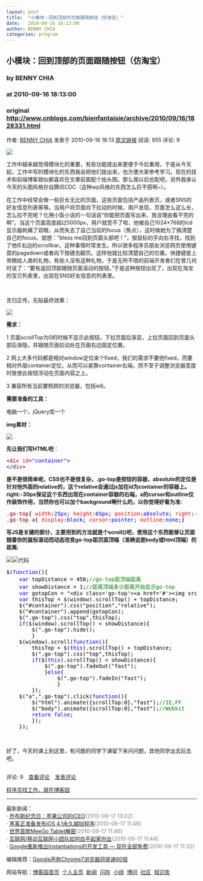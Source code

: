 ```yaml
---
layout: post
title:  "小模块：回到顶部的页面跟随按钮（仿淘宝）"
date:   2010-09-16 18:13:00
author: BENNY CHIA
categories: program
---
```


## 小模块：回到顶部的页面跟随按钮（仿淘宝）
### by BENNY CHIA
### at 2010-09-16 18:13:00
### original <http://www.cnblogs.com/bienfantaisie/archive/2010/09/16/1828331.html>

<p><a href="http://www.cnblogs.com/bienfantaisie/"><img src="http://pic.cnblogs.com/face/u73211.png" alt="" border="0"></a><br>作者: <a href="http://www.cnblogs.com/bienfantaisie/">BENNY CHIA</a> 发表于 2010-09-16 18:13 <a href="http://www.cnblogs.com/bienfantaisie/archive/2010/09/16/1828331.html">原文链接</a> 阅读: 955 评论: 9</p><p><img src="http://pic002.cnblogs.com/img/bienfantaisie/201009/2010091618320497.png"></p>
<p>工作中越来越觉得模块化的重要，有些功能提出来更便于今后重用，于是从今天起，工作中写的模块化的东西我会把他们提出来，也方便大家参考学习。现在的技术和前端博客貌似都喜欢在文章前面配个抬头图。那么我以后也配吧，另外我承认今天的头图风格抄自腾讯CDC（这种wp风格的东西怎么巨不搭啊~）。</p>
<p>在工作中经常会做一些巨长无比的页面，这些页面包括产品列表页，或者SNS的好友信息列表等等。当用户将页面向下拉动的时候，用户发现，页面怎么这么长，怎么拉不完呢？化用小饭小说的一句话说“你能把页面写出来，我没理由看不完的啊”。当这个页面高度超过5000px，用户就受不了啦，他被自己1024*768的lcd显示器刺痛了双眼，从而失去了自己当前的focus（焦点），这时候她为了搞清楚自己的focus，就想：“bless me回到页面头部吧！”，按鼠标的手向右寻找，找到了他IE右边的scrollbar。这种事情时常发生。所以很多程序员朋友浏览网页使用键盘的pagedown或者向下按键去翻页。这样他就比较清楚自己的位置。快捷键是上帝赐给人类的礼物，有些人没有这种礼物，于是无所不晓的前端开发者们在曾几何时说了：“要有返回顶部跟随页面滚动的按钮。”于是这种按钮出现了，出现在淘宝的宝贝列表里，出现在SNS好友信息的列表里。</p>
<p> </p>
<p>言归正传，先贴最终效果：</p>
<p><img src="http://pic002.cnblogs.com/img/bienfantaisie/201009/2010091617110246.png"></p>
<p><strong>需求：</strong></p>
<p>1 页面scrollTop为0的时候不显示此按钮，下拉页面后渐显，上拉页面回到页面头部后渐隐，并跟随页面拉动处在页面右边固定位置。</p>
<p>2 网上大多代码都是相对window定位来个fixed，我们的需求不要他fixed，而要相对外层container定位，从而可以紧靠container右端，而不至于调整浏览器宽度时致使此按钮浮动在页面内容之上。</p>
<p>3 兼容所有当前要照顾的浏览器，包括ie6。</p>
<p><strong>需要准备的工具：</strong></p>
<p>电脑一个，jQuery库一个</p>
<p><strong>img素材：</strong></p>
<p><img src="http://pic002.cnblogs.com/img/bienfantaisie/201009/2010091617593134.gif"></p>
<p><strong>先让我们写HTML吧</strong>：</p>
<div>
<pre><div><span style="color:#0000ff">&lt;</span><span style="color:#800000">div </span><span style="color:#ff0000">id</span><span style="color:#0000ff">="container"</span><span style="color:#0000ff">&gt;</span><span style="color:#000000"><br></span><span style="color:#0000ff">&lt;/</span><span style="color:#800000">div</span><span style="color:#0000ff">&gt;</span></div></pre>
</div>
<p><strong>是不是很简单呢，CSS也不是很复杂，.go-top是按钮的容器，absolute的定位是针对他外面的relative的，这个relative会通过js加在id为container的容器上。right:-30px保证这个东西出现在container容器的右端，a的cursor和outline仅作装饰作用，当然你也可以加个background啊什么的，以你觉得好看为准:</strong></p>
<div>
<pre><div><span style="color:#800000">.go-top</span><span style="color:#000000">{</span><span style="color:#ff0000"> width</span><span style="color:#000000">:</span><span style="color:#0000ff">25px</span><span style="color:#000000">;</span><span style="color:#ff0000"> height</span><span style="color:#000000">:</span><span style="color:#0000ff">65px</span><span style="color:#000000">;</span><span style="color:#ff0000"> position</span><span style="color:#000000">:</span><span style="color:#0000ff">absolute</span><span style="color:#000000">;</span><span style="color:#ff0000"> right</span><span style="color:#000000">:</span><span style="color:#0000ff">-30px</span><span style="color:#000000">;</span><span style="color:#000000">}</span><span style="color:#800000"><br>.go-top a</span><span style="color:#000000">{</span><span style="color:#ff0000"> display</span><span style="color:#000000">:</span><span style="color:#0000ff">block</span><span style="color:#000000">;</span><span style="color:#ff0000"> cursor</span><span style="color:#000000">:</span><span style="color:#0000ff">pointer</span><span style="color:#000000">;</span><span style="color:#ff0000"> outline</span><span style="color:#000000">:</span><span style="color:#0000ff">none</span><span style="color:#000000">;</span><span style="color:#000000">}</span></div></pre>
</div>
<p><strong>写JS是关键的部分，主要用到的方法就是个scroll()吧，使用这个东西能够让页面随着你的鼠标滚动而动态改变go-top距页面顶端（准确说是body或html顶端）的距离:</strong></p>
<div><img src="http://images.cnblogs.com/OutliningIndicators/ContractedBlock.gif"><img src="http://images.cnblogs.com/OutliningIndicators/ExpandedBlockStart.gif"><span>代码</span>
<div>
<pre><div><span style="color:#000000">$(</span><span style="color:#0000ff">function</span><span style="color:#000000">(){<br>    </span><span style="color:#0000ff">var</span><span style="color:#000000"> topDistance </span><span style="color:#000000">=</span><span style="color:#000000"> </span><span style="color:#000000">450</span><span style="color:#000000">;</span><span style="color:#008000">//</span><span style="color:#008000">go-top距顶端距离</span><span style="color:#008000"><br></span><span style="color:#000000">    </span><span style="color:#0000ff">var</span><span style="color:#000000"> showDistance </span><span style="color:#000000">=</span><span style="color:#000000"> </span><span style="color:#000000">1</span><span style="color:#000000">;</span><span style="color:#008000">//</span><span style="color:#008000">距离顶端多少距离开始显示go-top</span><span style="color:#008000"><br></span><span style="color:#000000">    </span><span style="color:#0000ff">var</span><span style="color:#000000"> gotopCon </span><span style="color:#000000">=</span><span style="color:#000000"> </span><span style="color:#000000">"</span><span style="color:#000000">&lt;div class=&#39;go-top&#39;&gt;&lt;a href=&#39;#&#39;&gt;&lt;img src=&#39;images/gotop.gif&#39; /&gt;&lt;/a&gt;&lt;/div&gt;</span><span style="color:#000000">"</span><span style="color:#000000"><br>    </span><span style="color:#0000ff">var</span><span style="color:#000000"> thisTop </span><span style="color:#000000">=</span><span style="color:#000000"> $(window).scrollTop() </span><span style="color:#000000">+</span><span style="color:#000000"> topDistance;<br>    $(</span><span style="color:#000000">"</span><span style="color:#000000">#container</span><span style="color:#000000">"</span><span style="color:#000000">).css(</span><span style="color:#000000">"</span><span style="color:#000000">position</span><span style="color:#000000">"</span><span style="color:#000000">,</span><span style="color:#000000">"</span><span style="color:#000000">relative</span><span style="color:#000000">"</span><span style="color:#000000">);<br>    $(</span><span style="color:#000000">"</span><span style="color:#000000">#container</span><span style="color:#000000">"</span><span style="color:#000000">).append(gotopCon);<br>    $(</span><span style="color:#000000">"</span><span style="color:#000000">.go-top</span><span style="color:#000000">"</span><span style="color:#000000">).css(</span><span style="color:#000000">"</span><span style="color:#000000">top</span><span style="color:#000000">"</span><span style="color:#000000">,thisTop);<br>    </span><span style="color:#0000ff">if</span><span style="color:#000000">($(window).scrollTop() </span><span style="color:#000000">&lt;</span><span style="color:#000000"> showDistance){<br>        $(</span><span style="color:#000000">"</span><span style="color:#000000">.go-top</span><span style="color:#000000">"</span><span style="color:#000000">).hide();<br>        }<br>    $(window).scroll(</span><span style="color:#0000ff">function</span><span style="color:#000000">(){<br>        thisTop </span><span style="color:#000000">=</span><span style="color:#000000"> $(</span><span style="color:#0000ff">this</span><span style="color:#000000">).scrollTop() </span><span style="color:#000000">+</span><span style="color:#000000"> topDistance;<br>        $(</span><span style="color:#000000">"</span><span style="color:#000000">.go-top</span><span style="color:#000000">"</span><span style="color:#000000">).css(</span><span style="color:#000000">"</span><span style="color:#000000">top</span><span style="color:#000000">"</span><span style="color:#000000">,thisTop);<br>        </span><span style="color:#0000ff">if</span><span style="color:#000000">($(</span><span style="color:#0000ff">this</span><span style="color:#000000">).scrollTop() </span><span style="color:#000000">&lt;</span><span style="color:#000000"> showDistance){<br>            $(</span><span style="color:#000000">"</span><span style="color:#000000">.go-top</span><span style="color:#000000">"</span><span style="color:#000000">).fadeOut(</span><span style="color:#000000">"</span><span style="color:#000000">fast</span><span style="color:#000000">"</span><span style="color:#000000">);<br>            }</span><span style="color:#0000ff">else</span><span style="color:#000000">{<br>                $(</span><span style="color:#000000">"</span><span style="color:#000000">.go-top</span><span style="color:#000000">"</span><span style="color:#000000">).fadeIn(</span><span style="color:#000000">"</span><span style="color:#000000">fast</span><span style="color:#000000">"</span><span style="color:#000000">);<br>                }<br>        });<br>    $(</span><span style="color:#000000">"</span><span style="color:#000000">a</span><span style="color:#000000">"</span><span style="color:#000000">,</span><span style="color:#000000">"</span><span style="color:#000000">.go-top</span><span style="color:#000000">"</span><span style="color:#000000">).click(</span><span style="color:#0000ff">function</span><span style="color:#000000">(){<br>        $(</span><span style="color:#000000">"</span><span style="color:#000000">html</span><span style="color:#000000">"</span><span style="color:#000000">).animate({scrollTop:</span><span style="color:#000000">0</span><span style="color:#000000">},</span><span style="color:#000000">"</span><span style="color:#000000">fast</span><span style="color:#000000">"</span><span style="color:#000000">);</span><span style="color:#008000">//</span><span style="color:#008000">IE,FF</span><span style="color:#008000"><br></span><span style="color:#000000">        $(</span><span style="color:#000000">"</span><span style="color:#000000">body</span><span style="color:#000000">"</span><span style="color:#000000">).animate({scrollTop:</span><span style="color:#000000">0</span><span style="color:#000000">},</span><span style="color:#000000">"</span><span style="color:#000000">fast</span><span style="color:#000000">"</span><span style="color:#000000">);</span><span style="color:#008000">//</span><span style="color:#008000">Webkit</span><span style="color:#008000"><br></span><span style="color:#000000">        </span><span style="color:#0000ff">return</span><span style="color:#000000"> </span><span style="color:#0000ff">false</span><span style="color:#000000">;<br>        });<br>    });</span></div></pre>
</div>
</div>
<p> </p>
<p>好了，今天的课上到这里，有问题的同学下课留下来问问题，其他同学出去玩去吧。</p><img src="http://www.cnblogs.com/bienfantaisie/aggbug/1828331.html?type=1" width="1" height="1" alt=""><p>评论: 9　<a href="http://www.cnblogs.com/bienfantaisie/archive/2010/09/16/1828331.html#pagedcomment">查看评论</a>　<a href="http://www.cnblogs.com/bienfantaisie/archive/2010/09/16/1828331.html#commentform">发表评论</a></p><p><a href="http://job.cnblogs.com/">程序员找工作，就在博客园</a></p><hr><p>最新新闻：<br>· <a href="http://news.cnblogs.com/n/74616/">乔布斯纪念日：苹果公司的iCEO</a><span style="color:gray">(2010-09-17 13:02)</span><br>· <a href="http://news.cnblogs.com/n/74612/">黑客正准备发布iOS 4.1永久越狱程序</a><span style="color:gray">(2010-09-17 11:49)</span><br>· <a href="http://news.cnblogs.com/n/74610/">世界首款MeeGo Tablet解密</a><span style="color:gray">(2010-09-17 11:46)</span><br>· <a href="http://news.cnblogs.com/n/74611/">互联网/移动互联网小团队如何白手起家创业</a><span style="color:gray">(2010-09-17 11:44)</span><br>· <a href="http://news.cnblogs.com/n/74609/">Google重新推出Instantiations的开发工具 — 现在全部免费</a><span style="color:gray">(2010-09-17 11:32)</span><br></p><p>编辑推荐：<a href="http://news.cnblogs.com/n/74574/">Google声称Chrome7浏览器将提速60倍</a><br></p><p>网站导航：<a href="http://www.cnblogs.com">博客园首页</a>  <a href="http://home.cnblogs.com/">个人主页</a>  <a href="http://news.cnblogs.com">新闻</a>  <a href="http://home.cnblogs.com/ing/">闪存</a>  <a href="http://home.cnblogs.com/group/">小组</a>  <a href="http://space.cnblogs.com/q/">博问</a>  <a href="http://space.cnblogs.com">社区</a>  <a href="http://kb.cnblogs.com">知识库</a></p>